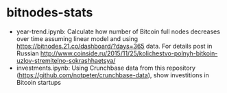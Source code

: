 # bitnodes-stats

 * year-trend.ipynb: Calculate how number of Bitcoin full nodes decreases over time assuming linear model and using https://bitnodes.21.co/dashboard/?days=365 data. For details post in Russian http://www.coinside.ru/2015/11/25/kolichestvo-polnyh-bitkoin-uzlov-stremitelno-sokrashhaetsya/
 * investments.ipynb: Using Crunchbase data from this repository (https://github.com/notpeter/crunchbase-data), show investitions in Bitcoin startups

